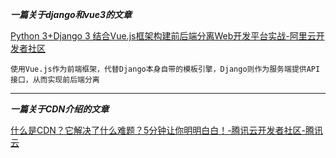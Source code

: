 ***一篇关于django和vue3的文章***

[Python 3+Django 3 结合Vue.js框架构建前后端分离Web开发平台实战-阿里云开发者社区](https://developer.aliyun.com/article/932995)
```
使用Vue.js作为前端框架，代替Django本身自带的模板引擎，Django则作为服务端提供API接口，从而实现前后端分离
```
___

***一篇关于CDN介绍的文章***

[什么是CDN？它解决了什么难题？5分钟让你明明白白！-腾讯云开发者社区-腾讯云](https://cloud.tencent.com/developer/article/1779335)
